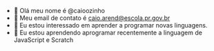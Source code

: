 - 👋 Olá meu nome é @caioozinho
- 👀 Meu email de contato é caio.arend@escola.pr.gov.br
- 🌱 Eu estou interessado em aprender a programar novas linguagens.
- 💞️ Eu estou aprendendo aprogramar recentemente a linguagem de JavaScript e Scratch
 


